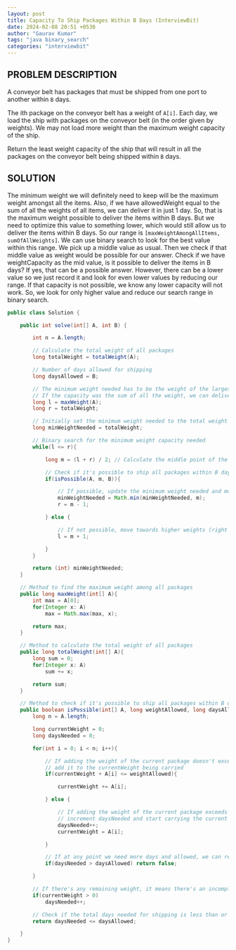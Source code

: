 ```yaml
---
layout: post
title: Capacity To Ship Packages Within B Days (InterviewBit)
date: 2024-02-08 20:51 +0530
author: "Gaurav Kumar"
tags: "java binary_search"
categories: "interviewbit"
---
```


## PROBLEM DESCRIPTION

A conveyor belt has packages that must be shipped from one port to another within `B` days.

The ith package on the conveyor belt has a weight of `A[i]`. Each day, we load the ship with packages on the conveyor belt (in the order given by weights). We may not load more weight than the maximum weight capacity of the ship.

Return the least weight capacity of the ship that will result in all the packages on the conveyor belt being shipped within `B` days.

## SOLUTION

The minimum weight we will definitely need to keep will be the maximum weight amongst all the items. Also, if we have allowedWeight equal to the sum of all the weights of all items, we can deliver it in just 1 day. So, that is the maximum weight possible to deliver the items within B days. But we need to optimize this value to something lower, which would still allow us to deliver the items within B days. So our range is `[maxWeightAmongAllItems, sumOfAllWeights]`. We can use binary search to look for the best value within this range. We pick up a middle value as usual. Then we check if that middle value as weight would be possible for our answer. Check if we have weightCapacity as the mid value, is it possible to deliver the items in B days? If yes, that can be a possible answer. However, there can be a lower value so we just record it and look for even lower values by reducing our range. If that capacity is not possible, we know any lower capacity will not work. So, we look for only higher value and reduce our search range in binary search.

```java
public class Solution {

    public int solve(int[] A, int B) {

        int n = A.length;

        // Calculate the total weight of all packages
        long totalWeight = totalWeight(A);

        // Number of days allowed for shipping
        long daysAllowed = B;

        // The minimum weight needed has to be the weight of the largest item in the array A, otherwise we cannot deliver that item
        // If the capacity was the sum of all the weight, we can deliver it in just 1 day. So that is the largest possible answer
        long l = maxWeight(A);
        long r = totalWeight;

        // Initially set the minimum weight needed to the total weight of all packages. This means, number of days needed can be 1. We will try to look for a weight within the range [l,r] which can still allow us to deliver the items within B days.
        long minWeightNeeded = totalWeight;

        // Binary search for the minimum weight capacity needed
        while(l <= r){

            long m = (l + r) / 2; // Calculate the middle point of the range

            // Check if it's possible to ship all packages within B days using the current weight capacity m
            if(isPossible(A, m, B)){

                // If possible, update the minimum weight needed and move towards lower weights (left side) to look for lower weight possible
                minWeightNeeded = Math.min(minWeightNeeded, m);
                r = m - 1;

            } else {

                // If not possible, move towards higher weights (right side)
                l = m + 1;

            }
        }

        return (int) minWeightNeeded;
    }

    // Method to find the maximum weight among all packages
    public long maxWeight(int[] A){
        int max = A[0];
        for(Integer x: A)
            max = Math.max(max, x);

        return max;
    }

    // Method to calculate the total weight of all packages
    public long totalWeight(int[] A){
        long sum = 0;
        for(Integer x: A)
            sum += x;

        return sum;
    }

    // Method to check if it's possible to ship all packages within B days using a given weight capacity
    public boolean isPossible(int[] A, long weightAllowed, long daysAllowed){
        long n = A.length;

        long currentWeight = 0;
        long daysNeeded = 0;

        for(int i = 0; i < n; i++){

            // If adding the weight of the current package doesn't exceed the weight capacity
            // add it to the currentWeight being carried
            if(currentWeight + A[i] <= weightAllowed){

                currentWeight += A[i];

            } else {

                // If adding the weight of the current package exceeds the weight capacity
                // increment daysNeeded and start carrying the current package in a new batch
                daysNeeded++;
                currentWeight = A[i];

            }

            // If at any point we need more days and allowed, we can return false (small optimization)
            if(daysNeeded > daysAllowed) return false;

        }

        // If there's any remaining weight, it means there's an incomplete batch, so increment daysNeeded
        if(currentWeight > 0)
            daysNeeded++;

        // Check if the total days needed for shipping is less than or equal to the allowed days
        return daysNeeded <= daysAllowed;

    }
}
```
